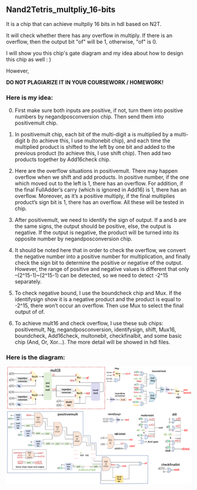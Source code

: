 ## Nand2Tetris_multpliy_16-bits
It is a chip that can achieve multpliy 16 bits in hdl based on N2T.

It will check whether there has any overflow in multiply.
If there is an overflow, then the output bit "of" will be 1, otherwise, "of" is 0.

I will show you this chip's gate diagram and my idea about how to design this chip as well : )

However,

**DO NOT PLAGIARIZE IT IN YOUR COURSEWORK / HOMEWORK!**

### Here is my idea:

0. First make sure both inputs are positive, if not, turn them into positive numbers by negandposconversion
chip. Then send them into positivemult chip.

1. In positivemult chip, each bit of the multi-digit a is multiplied by a multi-digit b (to achieve this, I use
multonebit chip), and each time the multiplied product is shifted to the left by one bit and added to the
previous product (to achieve this, I use shift chip). Then add two products together by Add16check chip.

2. Here are the overflow situations in positivemult. There may happen overflow when we shift and add
products. In positive number, if the one which moved out to the left is 1, there has an overflow. For addition,
if the final FullAdder’s carry (which is ignored in Add16) is 1, there has an overflow. Moreover, as it’s a
positive multiply, if the final multiplies product’s sign bit is 1, there has an overflow. All these will be tested
in chip.

3. After positivemult, we need to identify the sign of output. If a and b are the same signs, the output should
be positive, else, the output is negative. If the output is negative, the product will be turned into its opposite
number by negandposconversion chip.

4. It should be noted here that in order to check the overflow, we convert the negative number into a
positive number for multiplication, and finally check the sign bit to determine the positive or negative of
the output. However, the range of positive and negative values is different that only –(2^15-1)~(2^15-1)
can be detected, so we need to detect -2^15 separately.

5. To check negative bound, I use the boundcheck chip and Mux. If the identifysign show it is a negative
product and the product is equal to -2^15, there won’t occur an overflow. Then use Mux to select the
final output of of.

6. To achieve mult16 and check overflow, I use these sub chips: positivemult, Ng, negandposconversion,
identifysign, shift, Mux16, boundcheck, Add16check, multonebit, checkfinalbit, and some basic chip (And,
Or, Xor...). The more detail will be showed in hdl files.

### Here is the diagram:
![diagram](https://github.com/Can-ZHOU/Nand2Tetris_multpliy_16-bits/blob/master/gate%20diagram.png)
